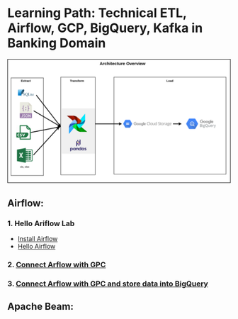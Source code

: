# Learning Path: Technical ETL, Airflow, GCP, BigQuery, Kafka in Banking Domain

![image](./00-ETL-with-Airflow-Architecture.png)

## Airflow:

### 1. Hello Ariflow Lab
- [Install Airflow](./00-install/install.md)
- [Hello Airflow](./00-install/hello.md)

### 2. [Connect Arflow with GPC](./02-gpc/02-gpc.md)

### 3. [Connect Arflow with GPC and store data into BigQuery](./03-gpc-bigquery/03-gpc-bigquery.md)



## Apache Beam:
